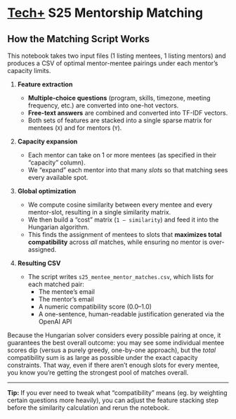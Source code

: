 # [Tech+](https://www.techplusuw.com/) S25 Mentorship Matching
## How the Matching Script Works

This notebook takes two input files (1 listing mentees, 1 listing mentors) and produces a CSV of optimal mentor-mentee pairings under each mentor’s capacity limits.

1. **Feature extraction**  
   - **Multiple-choice questions** (program, skills, timezone, meeting frequency, etc.) are converted into one-hot vectors.  
   - **Free-text answers** are combined and converted into TF-IDF vectors.  
   - Both sets of features are stacked into a single sparse matrix for mentees (`X`) and for mentors (`Y`).

2. **Capacity expansion**  
   - Each mentor can take on 1 or more mentees (as specified in their “capacity” column).  
   - We “expand” each mentor into that many _slots_ so that matching sees every available spot.

3. **Global optimization**  
   - We compute cosine similarity between every mentee and every mentor-slot, resulting in a single similarity matrix.  
   - We then build a “cost” matrix (`1 – similarity`) and feed it into the Hungarian algorithm.  
   - This finds the assignment of mentees to slots that **maximizes total compatibility** across _all_ matches, while ensuring no mentor is over-assigned.

4. **Resulting CSV**  
   - The script writes `s25_mentee_mentor_matches.csv`, which lists for each matched pair:  
     - The mentee’s email  
     - The mentor’s email  
     - A numeric compatibility score (0.0–1.0)  
     - A one-sentence, human-readable justification generated via the OpenAI API  

Because the Hungarian solver considers every possible pairing at once, it guarantees the best overall outcome: you may see some individual mentee scores dip (versus a purely greedy, one-by-one approach), but the _total_ compatibility sum is as large as possible under the exact capacity constraints. That way, even if there aren’t enough slots for every mentee, you know you’re getting the strongest pool of matches overall.

---

**Tip:** If you ever need to tweak what “compatibility” means (eg. by weighting certain questions more heavily), you can adjust the feature stacking step before the similarity calculation and rerun the notebook.
